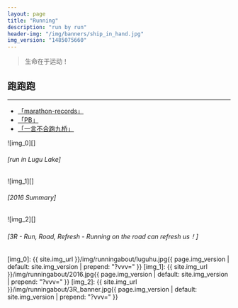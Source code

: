 ```yaml
---
layout: page
title: "Running"
description: "run by run"
header-img: "/img/banners/ship_in_hand.jpg"
img_version: "1485075660"
---
```


>生命在于运动！

## 跑跑跑

---

* [<u>「marathon-records」</u>](/runningabout/marathon-records)
* [<u>「PB」</u>](/runningabout/pb)
* [<u>「一言不合跑九桥」</u>](/runningabout/9)

![img_0][]
 
###### [run in Lugu Lake]

![img_1][]

###### [2016 Summary]

![img_2][]

###### [3R - Run, Road, Refresh - Running on the road can refresh us！]


[img_0]: {{ site.img_url }}/img/runningabout/luguhu.jpg{{ page.img_version | default: site.img_version | prepend: "?vvv=" }}
[img_1]: {{ site.img_url }}/img/runningabout/2016.jpg{{ page.img_version | default: site.img_version | prepend: "?vvv=" }}
[img_2]: {{ site.img_url }}/img/runningabout/3R_banner.jpg{{ page.img_version | default: site.img_version | prepend: "?vvv=" }}
